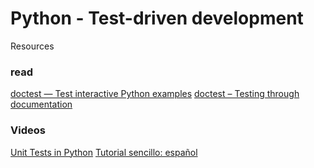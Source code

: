 # Python - Test-driven development

Resources

### read
[doctest — Test interactive Python examples](https://docs.python.org/3.4/library/doctest.html#module-doctest)
[doctest – Testing through documentation](https://pymotw.com/3/doctest/)
### Videos
[Unit Tests in Python](https://www.youtube.com/watch?v=1Lfv5tUGsn8&ab_channel=Socratica)
[Tutorial sencillo: español](https://www.youtube.com/watch?v=-CvYstk6SaU&ab_channel=ecodedev)